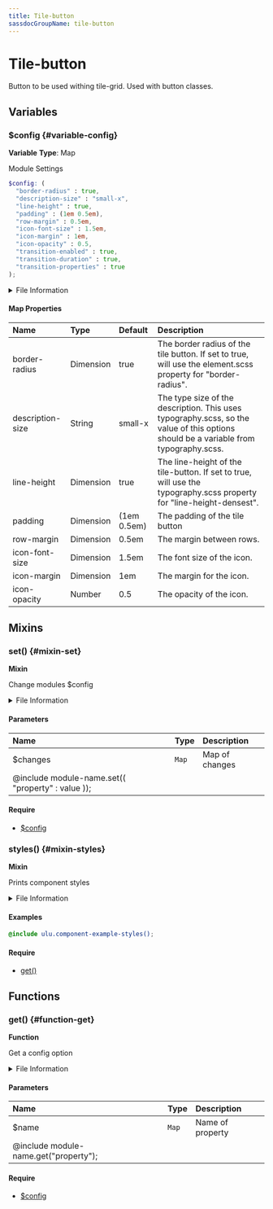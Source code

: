 ```yaml
---
title: Tile-button
sassdocGroupName: tile-button
---
```



# Tile-button

Button to be used withing tile-grid. Used with button classes.



## Variables




<div class="sassdoc-item-header">

###  $config {#variable-config}

  <div class="sassdoc-item-header__labels">
    <span class="tag tag--primary"><strong>Variable</strong></span> <span class="tag"><strong>Type</strong>: Map</span>
  </div>

</div>

  

Module Settings
    
    

``` scss
$config: (
  "border-radius" : true,
  "description-size" : "small-x",
  "line-height" : true,
  "padding" : (1em 0.5em),
  "row-margin" : 0.5em,
  "icon-font-size" : 1.5em,
  "icon-margin" : 1em,
  "icon-opacity" : 0.5,
  "transition-enabled" : true,
  "transition-duration" : true,
  "transition-properties" : true
);
```
  


<details>
  <summary>File Information</summary>
  
- **File:** _tile-button.scss
- **Group:** tile-button
- **Type:** variable
- **Lines (comments):** 39-48
- **Lines (code):** 50-62

</details>

    

#### Map Properties


|Name|Type|Default|Description|
|:--|:--|:--|:--|
|border-radius|Dimension|true|The border radius of the tile button. If set to true, will use the element.scss property for "border-radius".|
|description-size|String|small-x|The type size of the description. This uses typography.scss, so the value of this options should be a variable from typography.scss.|
|line-height|Dimension|true|The line-height of the tile-button. If set to true, will use the typography.scss property for "line-height-densest".|
|padding|Dimension|(1em 0.5em)|The padding of the tile button|
|row-margin|Dimension|0.5em|The margin between rows.|
|icon-font-size|Dimension|1.5em|The font size of the icon.|
|icon-margin|Dimension|1em|The margin for the icon.|
|icon-opacity|Number|0.5|The opacity of the icon.|

    
  

## Mixins




<div class="sassdoc-item-header">

###  set() {#mixin-set}

  <div class="sassdoc-item-header__labels">
    <span class="tag tag--primary"><strong>Mixin</strong></span>
  </div>

</div>

  

Change modules $config
    
    


<details>
  <summary>File Information</summary>
  
- **File:** _tile-button.scss
- **Group:** tile-button
- **Type:** mixin
- **Lines (comments):** 64-66
- **Lines (code):** 68-70

</details>

    

#### Parameters


|Name|Type|Description|
|:--|:--|:--|
|$changes|`Map`|Map of changes
  @include module-name.set(( "property" : value ));|

    

#### Require

- [$config](/sass/components/accordion/#variable-config)
  


<div class="sassdoc-item-header">

###  styles() {#mixin-styles}

  <div class="sassdoc-item-header__labels">
    <span class="tag tag--primary"><strong>Mixin</strong></span>
  </div>

</div>

  

Prints component styles
    
    


<details>
  <summary>File Information</summary>
  
- **File:** _tile-button.scss
- **Group:** tile-button
- **Type:** mixin
- **Lines (comments):** 81-83
- **Lines (code):** 85-129

</details>

    

#### Examples

      


``` scss
@include ulu.component-example-styles();
```
  

      

#### Require

- [get()](/sass/components/accordion/#function-get)
  
  

## Functions




<div class="sassdoc-item-header">

###  get() {#function-get}

  <div class="sassdoc-item-header__labels">
    <span class="tag tag--primary"><strong>Function</strong></span>
  </div>

</div>

  

Get a config option
    
    


<details>
  <summary>File Information</summary>
  
- **File:** _tile-button.scss
- **Group:** tile-button
- **Type:** function
- **Lines (comments):** 72-74
- **Lines (code):** 76-79

</details>

    

#### Parameters


|Name|Type|Description|
|:--|:--|:--|
|$name|`Map`|Name of property
  @include module-name.get("property");|

    

#### Require

- [$config](/sass/components/accordion/#variable-config)
  
  
  
